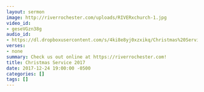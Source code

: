 ```yaml
---
layout: sermon
image: http://riverrochester.com/uploads/RIVERxchurch-1.jpg
video_id:
- geseVGzn38g
audio_id:
- https://dl.dropboxusercontent.com/s/4ki8e8yj0xzxikq/Christmas%20Service%202017.mp3?dl=0
verses:
- none
summary: Check us out online at https://riverrochester.com!
title: Christmas Service 2017
date: 2017-12-24 19:00:00 -0500
categories: []
tags: []
---
```

